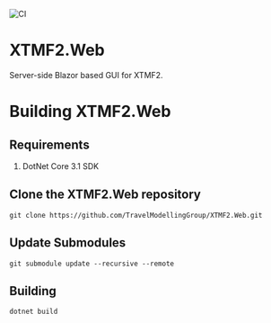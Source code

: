 
![CI](https://github.com/TravelModellingGroup/XTMF2.Web/workflows/CI/badge.svg?branch=dev)

# XTMF2.Web

Server-side Blazor based GUI for XTMF2.

# Building XTMF2.Web

## Requirements

1. DotNet Core 3.1 SDK

## Clone the XTMF2.Web repository

```
git clone https://github.com/TravelModellingGroup/XTMF2.Web.git
```

## Update Submodules

```
git submodule update --recursive --remote
```

## Building

```
dotnet build 
```